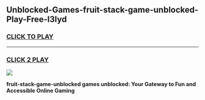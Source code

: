 
## Unblocked-Games-fruit-stack-game-unblocked-Play-Free-l3lyd
<h3>
<a href="https://premium76.site?title=fruit-stack-game-unblocked&ref=23A">CLICK TO PLAY</a></h3>
<hr>

<h3>
<a href="https://premium76.site?title=fruit-stack-game-unblocked&ref=23A">CLICK 2 PLAY</a>
  
</h3>

<a href="https://premium76.site?title=fruit-stack-game-unblocked&ref=23A"><img src="https://clearcache.store/games.png"></a>


**fruit-stack-game-unblocked games unblocked: Your Gateway to Fun and Accessible Online Gaming**
